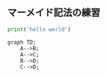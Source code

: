 ## マーメイド記法の練習

```python
print('hello world')
```

```mermaid
graph TD;
    A-->B;
    A-->C;
    B-->D;
    C-->D;
```